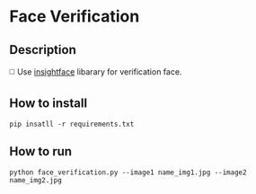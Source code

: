 # Face Verification

## Description

◻️ Use [insightface](https://github.com/deepinsight/insightface) libarary for verification face.

## How to install
```
pip insatll -r requirements.txt
```

## How to run
```
python face_verification.py --image1 name_img1.jpg --image2 name_img2.jpg
```
